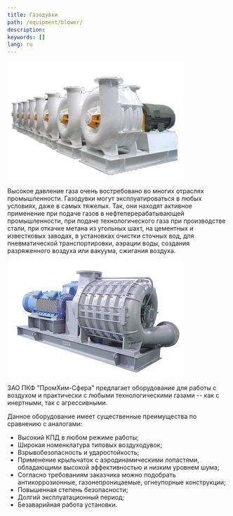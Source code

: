 ```yaml
---
title: Газодувки
path: /equipment/blower/
description:
keywords: []
lang: ru
---
```


![Газодувки](./gas-01.jpg)

Высокое давление газа очень востребовано во многих отраслях
промышленности. Газодувки могут эксплуатироваться в любых условиях, даже
в самых тяжелых. Так, они находят активное применение при подаче газов в
нефтеперерабатывающей промышленности, при подаче технологического газа
при производстве стали, при откачке метана из угольных шахт, на
цементных и известковых заводах, в установках очистки сточных вод, для
пневматической транспортировки, аэрации воды, создания разряженного
воздуха или вакуума, сжигания воздуха.

![Газодувки](./gas-02.jpg)

ЗАО ПКФ "ПромХим-Сфера" предлагает оборудование для работы с воздухом и
практически с любыми технологическими газами -- как с инертными, так с
агрессивными.

Данное оборудование имеет существенные преимущества по сравнению с
аналогами:
* Высокий КПД в любом режиме работы;
* Широкая номенклатура типовых воздуходувок;
* Взрывобезопасность и ударостойкость;
* Применение крыльчаток с аэродинамическими лопастями, обладающими
  высокой эффективностью и низким уровнем шума;
* Согласно требованиям заказчика можно подобрать антикоррозионные,
  газонепроницаемые, огнеупорные конструкции;
* Повышенная степень безопасности;
* Долгий эксплуатационный период;
* Безаварийная работа установки.
